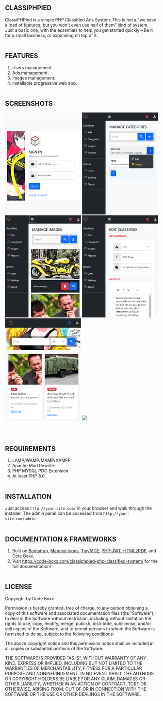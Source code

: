 ## CLASSIPHPIED
ClassiPHPied is a simple PHP Classified Ads System. This is not a "we have a load of features, but you won't even use half of them" kind of system. Just a basic one, with the essentials to help you get started quickly – Be it for a small business, or expanding on top of it.
<br><br>

## FEATURES
1) Users management.
2) Ads management.
3) Images management.
4) Installable progressive web app.
<br><br>

## SCREENSHOTS
<p float="left">
  <img width="250" style="inline-block" src="https://github.com/code-boxx/ClassiPHPied/blob/main/assets/ss-classi-1b.png">
  <img width="250" style="inline-block" src="https://github.com/code-boxx/ClassiPHPied/blob/main/assets/ss-classi-2b.png">
  <img width="250" style="inline-block" src="https://github.com/code-boxx/ClassiPHPied/blob/main/assets/ss-classi-3b.png">
  <img width="250" style="inline-block" src="https://github.com/code-boxx/ClassiPHPied/blob/main/assets/ss-classi-4b.png">
  <img width="250" style="inline-block" src="https://github.com/code-boxx/ClassiPHPied/blob/main/assets/ss-classi-5b.png">
  <img width="250" style="inline-block" src="https://github.com/code-boxx/ClassiPHPied/blob/main/assets/ss-classi-6b6.png">
</p>
<br><br>

## REQUIREMENTS
1) LAMP/WAMP/MAMP/XAMPP
2) Apache Mod Rewrite
3) PHP MYSQL PDO Extension
4) At least PHP 8.0
<br><br>

## INSTALLATION
Just access `http://your-site.com/` in your browser and walk through the installer. The admin panel can be accessed from `http://your-site.com/admin`.
<br><br>

## DOCUMENTATION & FRAMEWORKS
1) Built on [Bootstrap](https://getbootstrap.com/), [Material Icons](https://fonts.google.com/icons), [TinyMCE](https://www.tiny.cloud/), [PHP-JWT](https://github.com/firebase/php-jwt), [HTML2PDF](https://ekoopmans.github.io/html2pdf.js/), and [Core Boxx](https://code-boxx.com/core-boxx-php-framework/).
2) Visit https://code-boxx.com/classiphpied-php-classified-system/ for the full documentation!
<br><br>

## LICENSE
Copyright by Code Boxx

Permission is hereby granted, free of charge, to any person obtaining a copy
of this software and associated documentation files (the "Software"), to deal
in the Software without restriction, including without limitation the rights
to use, copy, modify, merge, publish, distribute, sublicense, and/or sell
copies of the Software, and to permit persons to whom the Software is
furnished to do so, subject to the following conditions:

The above copyright notice and this permission notice shall be included in all
copies or substantial portions of the Software.

THE SOFTWARE IS PROVIDED "AS IS", WITHOUT WARRANTY OF ANY KIND, EXPRESS OR
IMPLIED, INCLUDING BUT NOT LIMITED TO THE WARRANTIES OF MERCHANTABILITY,
FITNESS FOR A PARTICULAR PURPOSE AND NONINFRINGEMENT. IN NO EVENT SHALL THE
AUTHORS OR COPYRIGHT HOLDERS BE LIABLE FOR ANY CLAIM, DAMAGES OR OTHER
LIABILITY, WHETHER IN AN ACTION OF CONTRACT, TORT OR OTHERWISE, ARISING FROM,
OUT OF OR IN CONNECTION WITH THE SOFTWARE OR THE USE OR OTHER DEALINGS IN THE
SOFTWARE.

